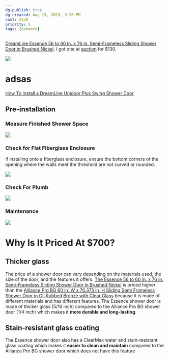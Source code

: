 ```yaml
---
dg-publish: true
dg-created: Aug 19, 2023, 3:20 PM
cost: $130
priority: 5
tags: [oakmore]
---
```



[DreamLine Essence 56 to 60 in. x 76 in. Semi-Frameless Sliding Shower Door in Brushed Nickel](https://www.homedepot.com/p/DreamLine-Essence-56-to-60-in-x-76-in-Semi-Frameless-Sliding-Shower-Door-in-Brushed-Nickel-SHDR-6360760-04/300078596). I got one at [auction](https://www.auctionhubtexas.com/auctions/96/lot/35733-dreamline-essence-56-in-to-60-in-w-x-76-in-h-double-frameless-sliding-brushed-nickel-alcove-shower-door-clear-glass) for $130. 

![](https://images.thdstatic.com/productImages/ca3cd0f3-42c1-48f5-a398-03450ec6d214/svn/dreamline-alcove-shower-doors-shdr-6360760-04-64_1000.jpg)

# adsas

[How To Install a DreamLine Unidoor Plus Swing Shower Door](https://www.youtube.com/watch?v=RmIFUptjXco)

## Pre-installation

### Measure Finished Shower Space

![](https://i.imgur.com/QbCKuH0.png)

### Check for Flat Fiberglass Enclosure

If installing onto a fiberglass enclosure, ensure the bottom corners of the opening where the walls meet the threshold are not curved or rounded.

![](https://i.imgur.com/k18S8h0.png)

### Check For Plumb

![](https://i.imgur.com/J3HgJth.png)

### Maintenance

![](https://images.thdstatic.com/productImages/710bc9c4-39bc-4ac9-ad44-970592e5ff7b/svn/dreamline-alcove-shower-doors-shdr-6360760-04-1f_1000.jpg)

# Why Is It Priced At $700?

## Thicker glass

The price of a shower door can vary depending on the materials used, the size of the door, and the features it offers. [The Essence 56 to 60 in. x 76 in. Semi-Frameless Sliding Shower Door in Brushed Nickel](https://www.homedepot.com/p/DreamLine-Essence-56-to-60-in-x-76-in-Semi-Frameless-Sliding-Shower-Door-in-Brushed-Nickel-SHDR-6360760-04/300078596) is priced higher than the [Alliance Pro BG 60 in. W x 70.375 in. H Sliding Semi Frameless Shower Door in Oil Rubbed Bronze with Clear Glass](https://www.homedepot.com/p/DreamLine-Alliance-Pro-ML-60-in-W-x-70-5-in-H-Sliding-Semi-Frameless-Shower-Door-in-Oil-Rubbed-Bronze-with-Clear-Glass-SDAM60W700VXX06/320611871) because it is made of different materials and has different features. The Essence shower door is made of thicker glass (5/16 inch) compared to the Alliance Pro BG shower door (1/4 inch) which makes it **more durable and long-lasting**.

## Stain-resistant glass coating

The Essence shower door also has a ClearMax water and stain-resistant glass coating which makes it **easier to clean and maintain** compared to the Alliance Pro BG shower door which does not have this feature